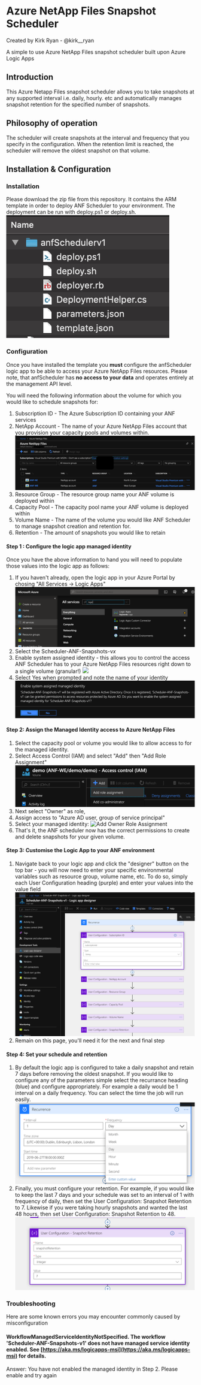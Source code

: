 
# Azure NetApp Files Snapshot Scheduler
Created by Kirk Ryan - @kirk__ryan

A simple to use Azure NetApp Files snapshot scheduler built upon Azure Logic Apps

## Introduction
This Azure Netapp Files snapshot scheduler allows you to take snapshots at any supported interval i.e. daily, hourly. etc and automatically manages snapshot retention for the specified number of snapshots.

## Philosophy of operation
The scheduler will create snapshots at the interval and frequency that you specify in the configuration. When the retention limit is reached, the scheduler will remove the oldest snapshot on that volume. 

## Installation & Configuration
### Installation
Please download the zip file from this repository. It contains the ARM template in order to deploy ANF Scheduler to your environment. The deployment can be run with deploy.ps1 or deploy.sh.
![Install Directory Files](Screenshots/InstallFilesScreenshot.png)

### Configuration
Once you have installed the template you **must** configure the anfScheduler logic app to be able to access your Azure NetApp Files resources. Please note, that anfScheduler has **no access to your data** and operates entirely at the management API level.

You will need the following information about the volume for which you would like to schedule snapshots for:

 1. Subscription ID - The Azure Subscription ID containing your ANF services
 2. NetApp Account - The name of your Azure NetApp Files account that you provision your capacity pools and volumes within. ![In this example my NetApp account names are ANF-NE and ANF-WE](Screenshots/anfAccountScreenshot.png)
 3. Resource Group - The resource group name your ANF volume is deployed within
 4. Capacity Pool - The capacity pool name your ANF volume is deployed within
 5. Volume Name - The name of the volume you would like ANF Scheduler to manage snapshot creation and retention for.
 6. Retention - The amount of snapshots you would like to retain

#### Step 1 : Configure the logic app managed identity
Once you have the above information to hand you will need to populate those values into the logic app as follows:

1. If you haven't already, open the logic app in your Azure Portal by chosing "All Services -> Logic Apps" ![All Services -> Logic Apps](Screenshots/allServicesLogicApps.png)
2. Select the Scheduler-ANF-Snapshots-v*x*
3. Enable system assigned identity - this allows you to control the access ANF Scheduler has to your Azure NetApp Files resources right down to a single volume (granular!) ![
](Screenshots/ManagedIdentity.png)
4. Select Yes when prompted and note the name of your identity ![Managed Identity Prompt](Screenshots/managedIdentityPrompt.png)

#### Step 2: Assign the Managed Identity access to Azure NetApp Files
1. Select the capacity pool or volume you would like to allow access to for the managed identity.
2. Select Access Control (IAM) and select "Add" then "Add Role Assignment"![Add role assignment](Screenshots/addRoleAssignment.png)
3. Next select "Owner" as role, 
4. Assign access to "Azure AD user, group of service principal"
5. Select your managed identity: ![Add Owner Role Assignment](Screenshots/AddOwnerRoleAssignment.png)
6. That's it, the ANF scheduler now has the correct permissions to create and delete snapshots for your given volume.

#### Step 3: Customise the Logic App to your ANF environment
1. Navigate back to your logic app and click the "designer" button on the top bar - you will now need to enter your specific environmental variables such as resource group, volume name, etc. To do so, simply each User Configuration heading (purple) and enter your values into the value field ![Enter your own values for each User configuration item](Screenshots/logicAppDesigner.png)
2. Remain on this page, you'll need it for the next and final step

#### Step 4: Set your schedule and retention
1. By default the logic app is configured to take a daily snapshot and retain 7 days before removing the oldest snapshot. If you would like to configure any of the parameters simple select the recurrance heading (blue) and configure appropriately. For example a daily would be 1 interval on a daily frequency. You can select the time the job will run easily. ![Configure your internal and frequency](Screenshots/recurrence.png)
2. Finally, you must configure your retention. For example, if you would like to keep the last 7 days and your schedule was set to an interval of 1 with frequency of daily, then set the User Configuration: Snapshot Retention to 7. Likewise if you were taking hourly snapshots and wanted the last 48 hours, then set User Configuration: Snapshot Retention to 48. ![Snapshot Retention](Screenshots/snapshotRetention.png)

### Troubleshooting

Here are some known errors you may encounter commonly caused by misconfiguration

#### WorkflowManagedServiceIdentityNotSpecified. The workflow 'Scheduler-ANF-Snapshots-v1' does not have managed service identity enabled. See [https://aka.ms/logicapps-msi](https://aka.ms/logicapps-msi) for details.
Answer: You have not enabled the managed identity in Step 2. Please enable and try again
